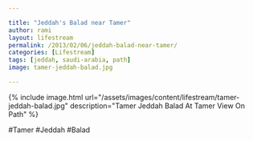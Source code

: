 ```yaml
---

title: "Jeddah's Balad near Tamer"
author: rami
layout: lifestream 
permalink: /2013/02/06/jeddah-balad-near-tamer/
categories: [Lifestream]
tags: [jeddah, saudi-arabia, path] 
image: tamer-jeddah-balad.jpg

---
```


{% include image.html url="/assets/images/content/lifestream/tamer-jeddah-balad.jpg" description="Tamer Jeddah Balad At Tamer View On Path" %}

#Tamer #Jeddah #Balad
